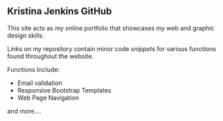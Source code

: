 ## Kristina Jenkins GitHub

This site acts as my online portfolio that showcases my web and graphic design skills.

Links on my repository contain minor code _snippets_ for various functions found throughout the website.

Functions Include:

- Email validation
- Responsive Bootstrap Templates
- Web Page Navigation

and more....
